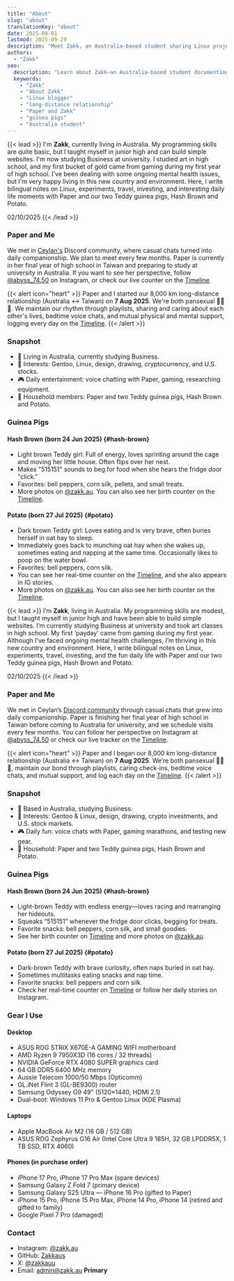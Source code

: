 ```yaml
---
title: "About"
slug: "about"
translationKey: "about"
date: 2025-09-01
lastmod: 2025-09-29
description: "Meet Zakk, an Australia-based student sharing Linux projects, long-distance life with Paper, and guinea pig stories."
authors:
  - "Zakk"
seo:
  description: "Learn about Zakk—an Australia-based student documenting Gentoo Linux experiments, long-distance life with Paper, and the daily adventures of two guinea pigs."
  keywords:
    - "Zakk"
    - "About Zakk"
    - "Linux blogger"
    - "long-distance relationship"
    - "Paper and Zakk"
    - "guinea pigs"
    - "Australia student"
---
```


{{< lead >}}
I'm **Zakk**, currently living in Australia. My programming skills are quite basic, but I taught myself in junior high and can build simple websites. I'm now studying Business at university. I studied art in high school, and my first bucket of gold came from gaming during my first year of high school. I've been dealing with some ongoing mental health issues, but I'm very happy living in this new country and environment. Here, I write bilingual notes on Linux, experiments, travel, investing, and interesting daily life moments with Paper and our two Teddy guinea pigs, Hash Brown and Potato.

02/10/2025
{{< /lead >}}

### Paper and Me
We met in [Ceylan's](https://www.youtube.com/@xilanceylan) Discord community, where casual chats turned into daily companionship. We plan to meet every few months. Paper is currently in her final year of high school in Taiwan and preparing to study at university in Australia. If you want to see her perspective, follow [@abyss_74.50](https://www.instagram.com/abyss_74.50/) on Instagram, or check our live counter on the [Timeline](/timeline/#couple).

{{< alert icon="heart" >}}
Paper and I started our 8,000 km long-distance relationship (Australia ↔ Taiwan) on **7 Aug 2025**. We're both pansexual 🩷💛🩵. We maintain our rhythm through playlists, sharing and caring about each other's lives, bedtime voice chats, and mutual physical and mental support, logging every day on the [Timeline](/timeline/#couple).
{{< /alert >}}

### Snapshot
- 📍 Living in Australia, currently studying Business.
- 🧠 Interests: Gentoo, Linux, design, drawing, cryptocurrency, and U.S. stocks.
- 🎮 Daily entertainment: voice chatting with Paper, gaming, researching equipment.
- 🐹 Household members: Paper and two Teddy guinea pigs, Hash Brown and Potato.

### Guinea Pigs
#### Hash Brown (born 24 Jun 2025) {#hash-brown}
- Light brown Teddy girl: Full of energy, loves sprinting around the cage and moving her little house. Often flips over her nest.
- Makes "515151" sounds to beg for food when she hears the fridge door "click."
- Favorites: bell peppers, corn silk, pellets, and small treats.
- More photos on [@zakk.au](https://www.instagram.com/zakk.au/). You can also see her birth counter on the [Timeline](/timeline/#hash-brown).

#### Potato (born 27 Jul 2025) {#potato}
- Dark brown Teddy girl: Loves eating and is very brave, often buries herself in oat hay to sleep.
- Immediately goes back to munching oat hay when she wakes up, sometimes eating and napping at the same time. Occasionally likes to poop on the water bowl.
- Favorites: bell peppers, corn silk.
- You can see her real-time counter on the [Timeline](/timeline/#potato), and she also appears in IG stories.
- More photos on [@zakk.au](https://www.instagram.com/zakk.au/). You can also see her birth counter on the [Timeline](/timeline/).

{{< lead >}}
I’m **Zakk**, living in Australia. My programming skills are modest, but I taught myself in junior high and have been able to build simple websites. I’m currently studying Business at university and took art classes in high school. My first ‘payday’ came from gaming during my first year. Although I’ve faced ongoing mental health challenges, I’m thriving in this new country and environment. Here, I write bilingual notes on Linux, experiments, travel, investing, and the fun daily life with Paper and our two Teddy guinea pigs, Hash Brown and Potato.

02/10/2025
{{< /lead >}}

### Paper and Me
We met in Ceylan’s [Discord community](https://www.youtube.com/@xilanceylan) through casual chats that grew into daily companionship. Paper is finishing her final year of high school in Taiwan before coming to Australia for university, and we schedule visits every few months. You can follow her perspective on Instagram at [@abyss_74.50](https://www.instagram.com/abyss_74.50/) or check our live tracker on the [Timeline](/timeline/#couple).

{{< alert icon="heart" >}}
Paper and I began our 8,000 km long-distance relationship (Australia ↔ Taiwan) on **7 Aug 2025**. We’re both pansexual 🩷💛🩵, maintain our bond through playlists, caring check-ins, bedtime voice chats, and mutual support, and log each day on the [Timeline](/timeline/#couple).
{{< /alert >}}

### Snapshot
- 📍 Based in Australia, studying Business.
- 🧠 Interests: Gentoo & Linux, design, drawing, crypto investments, and U.S. stock markets.
- 🎮 Daily fun: voice chats with Paper, gaming marathons, and testing new gear.
- 🐹 Household: Paper and two Teddy guinea pigs, Hash Brown and Potato.

### Guinea Pigs
#### Hash Brown (born 24 Jun 2025) {#hash-brown}
- Light-brown Teddy with endless energy—loves racing and rearranging her hideouts.
- Squeaks “515151” whenever the fridge door clicks, begging for treats.
- Favorite snacks: bell peppers, corn silk, and small goodies.
- See her birth counter on [Timeline](/timeline/#hash-brown) and more photos on [@zakk.au](https://www.instagram.com/zakk.au/).

#### Potato (born 27 Jul 2025) {#potato}
- Dark-brown Teddy with brave curiosity, often naps buried in oat hay.
- Sometimes multitasks eating snacks and nap time.
- Favorite snacks: bell peppers and corn silk.
- Check her real-time counter on [Timeline](/timeline/#potato) or follow her daily stories on Instagram.

### Gear I Use
#### Desktop
- ASUS ROG STRIX X670E-A GAMING WIFI motherboard
- AMD Ryzen 9 7950X3D (16 cores / 32 threads)
- NVIDIA GeForce RTX 4080 SUPER graphics card
- 64 GB DDR5 6400 MHz memory
- Aussie Telecom 1000/50 Mbps (Opticomm)
- GL.iNet Flint 3 (GL-BE9300) router
- Samsung Odyssey G9 49" (5120×1440, HDMI 2.1)
- Dual-boot: Windows 11 Pro & Gentoo Linux (KDE Plasma)

#### Laptops
- Apple MacBook Air M2 (16 GB / 512 GB)
- ASUS ROG Zephyrus G16 Air (Intel Core Ultra 9 185H, 32 GB LPDDR5X, 1 TB SSD, RTX 4060)

#### Phones (in purchase order)
- iPhone 17 Pro, iPhone 17 Pro Max (spare devices)
- Samsung Galaxy Z Fold 7 (primary device)
- Samsung Galaxy S25 Ultra
— iPhone 16 Pro (gifted to Paper)
- iPhone 15 Pro, iPhone 15 Pro Max, iPhone 14 Pro, iPhone 14 (retired and gifted to family)
- Google Pixel 7 Pro (damaged)

### Contact
- Instagram: [@zakk.au](https://www.instagram.com/zakk.au/)
- GitHub: [Zakkaus](https://github.com/Zakkaus)
- X: [@zakkauu](https://x.com/zakkauu)
- Email: [admin@zakk.au](mailto:admin@zakk.au) **Primary**